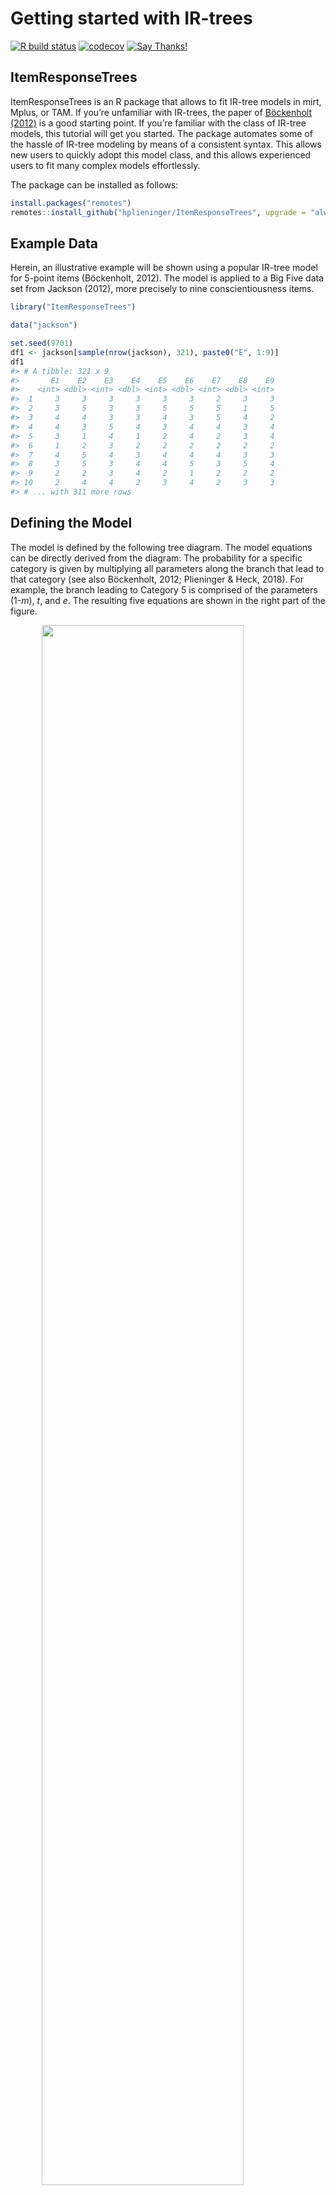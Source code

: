 Getting started with IR-trees
================

[![R build
status](https://github.com/hplieninger/ItemResponseTrees/workflows/R-CMD-check/badge.svg)](https://github.com/hplieninger/ItemResponseTrees/actions)
[![codecov](https://codecov.io/gh/hplieninger/ItemResponseTrees/branch/master/graph/badge.svg)](https://codecov.io/gh/hplieninger/ItemResponseTrees)
[![Say
Thanks\!](https://img.shields.io/badge/Say%20Thanks-!-1EAEDB.svg)](https://saythanks.io/to/plieninger@uni-mannheim.de)

## ItemResponseTrees

ItemResponseTrees is an R package that allows to fit IR-tree models in
mirt, Mplus, or TAM. If you’re unfamiliar with IR-trees, the paper of
[Böckenholt (2012)](https://dx.doi.org/10.1037/a0028111) is a good
starting point. If you’re familiar with the class of IR-tree models,
this tutorial will get you started. The package automates some of the
hassle of IR-tree modeling by means of a consistent syntax. This allows
new users to quickly adopt this model class, and this allows experienced
users to fit many complex models effortlessly.

The package can be installed as follows:

``` r
install.packages("remotes")
remotes::install_github("hplieninger/ItemResponseTrees", upgrade = "always")
```

## Example Data

Herein, an illustrative example will be shown using a popular IR-tree
model for 5-point items (Böckenholt, 2012). The model is applied to a
Big Five data set from Jackson (2012), more precisely to nine
conscientiousness items.

``` r
library("ItemResponseTrees")

data("jackson")

set.seed(9701)
df1 <- jackson[sample(nrow(jackson), 321), paste0("E", 1:9)]
df1
#> # A tibble: 321 x 9
#>       E1    E2    E3    E4    E5    E6    E7    E8    E9
#>    <int> <dbl> <int> <dbl> <int> <dbl> <int> <dbl> <int>
#>  1     3     3     3     3     3     3     2     3     3
#>  2     3     5     3     3     5     5     5     1     5
#>  3     4     4     3     3     4     3     5     4     2
#>  4     4     3     5     4     3     4     4     3     4
#>  5     3     1     4     1     2     4     2     3     4
#>  6     1     2     3     2     2     2     2     2     2
#>  7     4     5     4     3     4     4     4     3     3
#>  8     3     5     3     4     4     5     3     5     4
#>  9     2     2     3     4     2     1     2     2     2
#> 10     2     4     4     2     3     4     2     3     3
#> # ... with 311 more rows
```

## Defining the Model

The model is defined by the following tree diagram. The model equations
can be directly derived from the diagram: The probability for a specific
category is given by multiplying all parameters along the branch that
lead to that category (see also Böckenholt, 2012; Plieninger & Heck,
2018). For example, the branch leading to Category 5 is comprised of the
parameters (1-*m*), *t*, and *e*. The resulting five equations are shown
in the right part of the figure.

<img src="tools/ecn-model.png" width="80%" style="border:0px;display: block;  margin-left: auto; margin-right: auto;" />

In the ItemResponseTrees package, a model is defined using a specific
syntax that consists mainly of three parts.

1.  `Equations:` Herein, the model equation for each response category
    is listed in the format `cat = p1 * (1-p2)`, where `cat` is one of
    the observed responses (e.g., 1, …, 5). Furthermore, `p1` is a
    freely chosen parameter label, and I’ve chosen `t`, `e`, and `m`
    below corresponding to the diagram above.
2.  `IRT:` The parameters in the `Equations` (and also those in the
    figure above) actually correspond to latent variables of an IRT
    model. These latent variables are measured using a number of
    items/variables, and this is specified in this section using the
    same parameter labels as in `Equations`.  
    The format for this section is highly similar to the MODEL statement
    in Mplus: a semicolon is used after each definition; loadings
    (discrimination parameters) can be fixed using `@`. The syntax below
    fixes all loadings corresponding to dimensions *e* and *m* to 1
    corresponding to a 1PL or Rasch model, whereas all loadings
    corresponding to dimension *t* are freely estimated (i.e.,
    2PL-structure).
3.  `Class:` Can be either `Tree` for an IR-tree model or `GRM` for a
    graded response model.

<!-- end list -->

``` r
# Use irtree_create_template() to create a model-string template.
# This may also come handy if you prefer to provide the mapping matrix 
#   (i.e., pseudoitems) rather than the model equations
irtree_create_template(df1, mapping_matrix = NULL)
```

In the following, the model string for the desired IR-tree model for the
nine items is specified and saved as `m1`.

``` r
m1 <- "
# IR-tree model for 5-point items (Böckenholt, 2012)

Equations:
1 = (1-m)*(1-t)*e
2 = (1-m)*(1-t)*(1-e)
3 = m
4 = (1-m)*t*(1-e)
5 = (1-m)*t*e

IRT:
t  BY  E1,   E2,   E3,   E4,   E5,   E6,   E7,   E8,   E9;
e  BY  E1@1, E2@1, E3@1, E4@1, E5@1, E6@1, E7@1, E8@1, E9@1;
m  BY  E1@1, E2@1, E3@1, E4@1, E5@1, E6@1, E7@1, E8@1, E9@1;

Class:
Tree
"
```

In case of a graded response model, only two sections need to be
specified.

``` r
m2 <- "
# Graded response model

IRT:
t  BY  E1,   E2,   E3,   E4,   E5,   E6,   E7,   E8,   E9;

Class:
GRM
"
```

Subsequently, the function `irtree_model()` needs to be called, which
takes a model string such as `m1` or `m2` as its sole argument. The
resulting objects `model1` and `model2` of class `irtree_model` contain
all the necessary information for fitting the model. Furthermore, one
may inspect specific elements, for example, the pseudoitems contained in
the mapping matrix.

Further information on creating model strings is provided in
`?irtree_model()`.

``` r
model1 <- irtree_model(m1)
model2 <- irtree_model(m2)

model1$mapping_matrix
#>      cate  t  e m
#> [1,]    1  0  1 0
#> [2,]    2  0  0 0
#> [3,]    3 NA NA 1
#> [4,]    4  1  0 0
#> [5,]    5  1  1 0
```

## Fitting the model

Then, the model can be `fit()` using one of three different engines. The
ItemResponseTrees package supports the engines
[mirt](https://cran.r-project.org/package=mirt),
[TAM](https://cran.r-project.org/package=TAM), and Mplus (via the
[MplusAutomation](https://cran.r-project.org/package=MplusAutomation)
package). Additional arguments for the engine, for example, details of
the algorithms, can be specified via the `control` argument.

``` r
# mirt can be used with an EM algorithm (the default) or, for example, with the
# MH-RM algorithm, which seems a little bit faster here.
# See ?mirt::mirt for details.
ctrl <- control_mirt(method = "MHRM")

fit1 <- fit(model1, data = df1, engine = "mirt", control = ctrl)
fit2 <- fit(model2, data = df1, engine = "mirt", control = ctrl)
```

## Results

The easiest way to access the information stored in `fit1` and `fit2` is
via the functions `glance()`, `tidy()`, and `augment()` (that come from
the [broom](https://broom.tidyverse.org/) package, which is part of the
tidyverse).

### Model Fit

Information about model fit is obtained via `glance()`. As seen below,
the IR-tree model has 41 freely estimated parameters (3 x 9 thresholds +
9 loadings + 2 variances + 3 covariances). The GRM has 45 estimated
parameters (4 x 9 thresholds + 9 loadings). (Of course, this comparison
is a little bit unfair, because the IR-tree model is much more flexible
in terms of dimensionality/“random effects” even though it is less
flexible with respect to the thresholds/“fixed effects”.)

For the present data, the IR-tree model slightly outperforms the GRM
according to AIC and BIC, and thus one may conclude that response styles
are present in these data.

``` r
glance(fit1)
#> # A tibble: 1 x 11
#>     AIC   BIC  AICc logLik converged iterations estimator  npar  nobs n.factors
#>   <dbl> <dbl> <dbl>  <dbl> <lgl>          <int> <chr>     <int> <int>     <int>
#> 1 7660. 7815. 7672. -3789. TRUE             369 MHRM         41   321         3
#> # ... with 1 more variable: ngroups <int>

rbind(glance(fit1), glance(fit2))
#> # A tibble: 2 x 11
#>     AIC   BIC  AICc logLik converged iterations estimator  npar  nobs n.factors
#>   <dbl> <dbl> <dbl>  <dbl> <lgl>          <int> <chr>     <int> <int>     <int>
#> 1 7660. 7815. 7672. -3789. TRUE             369 MHRM         41   321         3
#> 2 7686. 7856. 7701. -3798. TRUE              84 MHRM         45   321         1
#> # ... with 1 more variable: ngroups <int>
```

### Parameter Estimates

The parameter estimates are obtained via `tidy()`. For the IR-tree
model, this returns a tibble with 66 rows (pertaining to the fixed and
estimated parameters). Below, the nine threshold/difficulty parameters
`t_E*.d` pertaining to parameter *t* are shown plus the threshold of
pseudoitem `e_E1`.

The latent variances, covariances, and correlations are shown below as
well, and these show the typical pattern of a negative correlation
between *e* and *m*.\[1\]

``` r
tidy(fit1, par_type = "difficulty")
#> # A tibble: 66 x 5
#>    parameter component term   estimate std.error
#>    <chr>     <chr>     <chr>     <dbl>     <dbl>
#>  1 Threshold <NA>      t_E1.d    1.08      0.574
#>  2 Threshold <NA>      t_E2.d   -1.07      0.652
#>  3 Threshold <NA>      t_E3.d   -1.34      0.383
#>  4 Threshold <NA>      t_E4.d   -0.208     0.563
#>  5 Threshold <NA>      t_E5.d   -1.81      0.522
#>  6 Threshold <NA>      t_E6.d   -2.12      0.632
#>  7 Threshold <NA>      t_E7.d    0.622     0.540
#>  8 Threshold <NA>      t_E8.d    0.636     0.448
#>  9 Threshold <NA>      t_E9.d   -0.178     0.351
#> 10 Threshold <NA>      e_E1.d    0.744     0.189
#> # ... with 56 more rows

tail(tidy(fit1, par_type = "difficulty"), 9)
#> # A tibble: 9 x 5
#>   parameter component term    estimate std.error
#>   <chr>     <chr>     <chr>      <dbl>     <dbl>
#> 1 Var       t         COV_11     1       NA     
#> 2 Var       e         COV_22     2.08     0.279 
#> 3 Var       m         COV_33     0.888    0.134 
#> 4 Cov       <NA>      COV_21     0.258    0.0954
#> 5 Cov       <NA>      COV_31    -0.101    0.0852
#> 6 Cov       <NA>      COV_32    -1.12     0.161 
#> 7 Corr      <NA>      CORR_21    0.179   NA     
#> 8 Corr      <NA>      CORR_31   -0.107   NA     
#> 9 Corr      <NA>      CORR_32   -0.826   NA
```

### Factor scores

The factor scores or person parameter estimates are obtained via
`augment()`. This returns a tibble comprised of the data set and the
factor scores (plus respective standard errors) for the three dimensions
*t* (F1), *e* (F2), and *m* (F3).

The correlation of the scores for the target trait (extraversion in this
case) between the IR-tree model and the GRM indicates that the models
differ in this respect even though not drastically.

``` r
augment(fit1)
#> # A tibble: 321 x 15
#>       E1    E2    E3    E4    E5    E6    E7    E8    E9 .fittedF1 .fittedF2
#>    <int> <dbl> <int> <dbl> <int> <dbl> <int> <dbl> <int>     <dbl>     <dbl>
#>  1     3     3     3     3     3     3     2     3     3   -0.743     -2.82 
#>  2     3     5     3     3     5     5     5     1     5    0.560      1.62 
#>  3     4     4     3     3     4     3     5     4     2    0.809     -0.812
#>  4     4     3     5     4     3     4     4     3     4    1.16      -0.706
#>  5     3     1     4     1     2     4     2     3     4   -0.634     -0.291
#>  6     1     2     3     2     2     2     2     2     2   -1.42      -0.807
#>  7     4     5     4     3     4     4     4     3     3    1.10      -0.808
#>  8     3     5     3     4     4     5     3     5     4    1.13       0.237
#>  9     2     2     3     4     2     1     2     2     2   -0.905     -0.767
#> 10     2     4     4     2     3     4     2     3     3   -0.0666    -1.51 
#> # ... with 311 more rows, and 4 more variables: .fittedF3 <dbl>,
#> #   .se.fitF1 <dbl>, .se.fitF2 <dbl>, .se.fitF3 <dbl>

cor(augment(fit1)$.fittedF1, augment(fit2)$.fittedF1)
#> [1] 0.9021495
```

1.  The order of the processes corresponds to the order of appearance in
    the section `IRT` of the model string. Thus, the order here is *t*,
    *e*, *m*, such that `COV_33` is the variance of person parameters for
    *m*, and `CORR_32` is the correlation between *m* and *e*. Likewise,
    in the output of `augment(fit1)` shown herein, `F1` corresponds to
    *t* etc.
